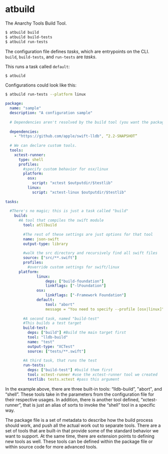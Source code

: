 # atbuild

The Anarchy Tools Build Tool.

```bash
$ atbuild build
$ atbuild build-tests
$ atbuild run-tests
```

The configuration file defines *tasks*, which are entrypoints on the CLI.  `build`, `build-tests`, and `run-tests` are *tasks*.

This runs a task called `default`:

```bash
$ atbuild
```

Configurations could look like this:

```bash
$ atbuild run-tests --platform linux
```

```yaml
package:
  name: "sample"
  description: "A configuration sample"
  
  # Dependencies aren't resolved by the build tool (you want the package manager), but they look like this:
  
  dependencies:
    - "https://github.com/apple/swift-lldb", “2.2-SNAPSHOT”
    
  # We can declare custom tools.
  tools:
    xctest-runner:
      type: shell
      profiles:
        #specify custom behavior for osx/linux
        platform:
          osx:
            script: "xctest $outputdir/$testlib"
          linux:
            script: "xctest-linux $outputdir/$testlib"
  
tasks:
  
  #There's no magic; this is just a task called "build"
	build:
	  #A tool that compiles the swift module
		tool: atllbuild
		
		#The rest of these settings are just options for that tool
		name: json-swift
		output-type: library
		
		#walk the src directory and recursively find all swift files
		source: ["src/**.swift"] 
		profiles:
		  #override custom settings for swift/linux
      platform:
			  linux:
				  deps: ["build-foundation"]
				  linkflags: ["-lFoundation"]
			  osx:
				  linkflags: ["-Framework Foundation"]
			  default:
				  tool: "abort"
				  message = "You need to specify --profile [osx|linux]"
		
		#A second task, named "build-test"
		#This builds a test target
		build-test:
		  deps: ["build"] #Build the main target first
		  tool: "lldb-build"
		  name: "test"
		  output-type: "XCTest"
		  source: ["tests/**.swift"]
		
		#A third task, that runs the test
		run-tests:
		  deps: ["build-test"] #build them first
		  tool: xctest-runner #use the xctest-runner tool we created
		  testlib: tests.xctest #pass this argument
```

In the example above, there are three built-in tools: “lldb-build”, "abort", and “shell”. These tools take in the parameters from the configuration file for their respective usages. In addition, there is another tool defined, “xctest-runner”, that is just an alias of sorts to invoke the “shell” tool in a specific way.

The package file is a set of metadata to describe how the build process should work, and push all the actual work out to separate tools. There are a set of tools that are built-in that provide some of the standard behavior we want to support. At the same time, there are extension points to defining new tools as well. These tools can be defined within the package file or within source code for more advanced tools.

